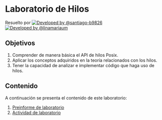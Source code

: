 # Laboratorio de Hilos #

Resuelto por
[![Developed by @santiago-b9826](https://img.shields.io/badge/developed%20by-%40SantiagoBedoya-blue.svg  "Santiago Bedoya")](https://github.com/santiago-b9826)   [![Developed by @linamariaum](https://img.shields.io/badge/developed%20by-%40linamariaum-ff69b4.svg  "Lina María Uribe")](https://github.com/linamariaum)

## Objetivos ##

1. Comprender de manera básica el API de hilos Posix.
2. Aplicar los conceptos adquiridos en la teoría relacionados con los hilos.
3. Tener la capacidad de analizar e implementar código que haga uso de hilos.

## Contenido ##

A continuación se presenta el contenido de este laboratorio:
1. [Preinforme de laboratorio](./pre_lab)
2. [Actividad de laboratorio](./lab)
